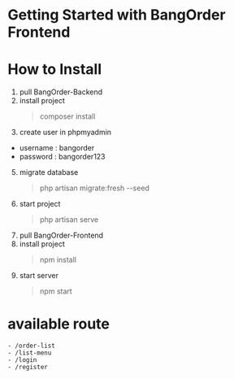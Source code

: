 # Getting Started with BangOrder Frontend

# How to Install

1. pull BangOrder-Backend
2. install project
    > composer install
3. create user in phpmyadmin
  - username : bangorder
  - password : bangorder123
5. migrate database
    > php artisan migrate:fresh --seed
6. start project
    > php artisan serve
8. pull BangOrder-Frontend
9. install project
    > npm install
10. start server
    > npm start

# available route
    - /order-list
    - /list-menu
    - /login
    - /register
